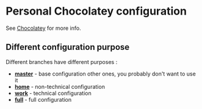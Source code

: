 Personal Chocolatey configuration
=================================

See [Chocolatey](https://chocolatey.org) for more info.

Different configuration purpose
-------------------------------

Different branches have different purposes :

* **[master](https://github.com/keradus/personal-chocolatey-config/tree/master)** - base configuration other ones, you probably don't want to use it
* **[home](https://github.com/keradus/personal-chocolatey-config/tree/home)** - non-technical configuration
* **[work](https://github.com/keradus/personal-chocolatey-config/tree/work)** - technical configuration
* **[full](https://github.com/keradus/personal-chocolatey-config/tree/full)** - full configuration
